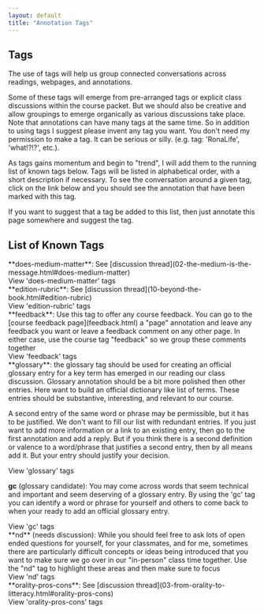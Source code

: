 ```yaml
---
layout: default
title: "Annotation Tags"
---
```


## Tags

The use of tags will help us group connected conversations across readings, webpages, and annotations. 

Some of these tags will emerge from pre-arranged tags or explicit class discussions within the course packet. But we should also be creative and allow groupings to emerge organically as various discussions take place. Note that annotations can have many tags at the same time. So in addition to using tags I suggest please invent any tag you want. You don't need my permission to make a tag. It can be serious or silly. (e.g. tag: 'RonaLife', 'what!?!?', etc.). 

As tags gains momentum and begin to "trend", I will add them to the running list of known tags below. Tags will be listed in alphabetical order, with a short description if necessary. To see the conversation around a given tag, click on the link below and you should see the annotation that have been marked with this tag.

If you want to suggest that a tag be added to this list, then just annotate this page somewhere and suggest the tag.

## List of Known Tags

<div id="does-medium-matter" markdown="1">
**does-medium-matter**: See [discussion thread](02-the-medium-is-the-message.html#does-medium-matter) 

  <div>
    <a class="view-annotations" data-tag='does-medium-matter'>View 'does-medium-matter' tags</a>
    <div id="result-does-medium-matter" class="result" data-open='false'>
    </div>
  </div>
</div>


<div id="edition-rubric" markdown="1">
**edition-rubric**: See [discussion thread](10-beyond-the-book.html#edition-rubric) 

  <div>
    <a class="view-annotations" data-tag='edition-rubric'>View 'edition-rubric' tags</a>
    <div id="result-edition-rubric" class="result" data-open='false'>
    </div>
  </div>
</div>

<div id="feedback" markdown="1">
**feedback**: Use this tag to offer any course feedback. You can go to the [course feedback page](feedback.html) a "page" annotation and leave any feedback you want or leave a feedback comment on any other page. In either case, use the course tag "feedback" so we group these comments together

  <div>
    <a class="view-annotations" data-tag='feedback'>View 'feedback' tags</a>
    <div id="result-feedback" class="result" data-open='false'>
    </div>
  </div>
</div>

<div id="glossary" markdown="1">
**glossary**: the glossary tag should be used for creating an official glossary entry for a key term has emerged in our reading our class discussion. Glossary annotation should be a bit more polished then other entries. Here want to build an official dictionary like list of terms. These entries should be substantive, interesting, and relevant to our course. 

A second entry of the same word or phrase may be permissible, but it has to be justified. We don't want to fill our list with redundant entries. If you just want to add more information or a link to an existing entry, then go to the first annotation and add a reply. But if you think there is a second definition or valence to a word/phrase that justifies a second entry, then by all means add it. But your entry should justify your decision.

  <div>
    <a class="view-annotations" data-tag='glossary'>View 'glossary' tags</a>
    <div id="result-glossary"  class="result" data-open='false'>
    </div>
  </div>
</div>

<div id="gc" markdown="1">

**gc** (glossary candidate): You may come across words that seem technical and important and seem deserving of a glossary entry. By using the 'gc' tag you can identify a word or phrase for yourself and others to come back to when your ready to add an official glossary entry. 

  <div>
    <a class="view-annotations" data-tag='gc'>View 'gc' tags</a>
    <div id="result-gc"  class="result" data-open='false'>
    </div>
  </div>
</div>


<div id="nd" markdown="1">
**nd** (needs discussion): While you should feel free to ask lots of open ended questions for yourself, for your classmates, and for me, sometimes there are particularly difficult concepts or ideas being introduced that you want to make sure we go over in our "in-person" class time together. Use the "nd" tag to highlight these areas and then make sure to focus 

  <div>
    <a class="view-annotations" data-tag='nd'>View 'nd' tags</a>
    <div id="result-nd"  class="result" data-open='false'>
    </div>
  </div>
</div>

<div id="orality-pros-cons" markdown="1">
**orality-pros-cons**: See [discussion thread](03-from-orality-to-litteracy.html#orality-pros-cons) 

  <div>
    <a class="view-annotations" data-tag='orality-pros-cons'>View 'orality-pros-cons' tags</a>
    <div id="result-orality-pros-cons" class="result" data-open='false'>
    </div>
  </div>
</div>





<div>

<style>
  .result{
    display: none; 
    font-size: 12px;
    background-color: #f5f6fa;
    padding: 5px;
    border-left: 5px solid #7253ed;
  }
  .result p{
    padding: 1px;
    margin: 1px;
  }
</style>

<script src="https://ajax.googleapis.com/ajax/libs/jquery/3.5.1/jquery.min.js"></script>
<!-- order of scripts is important -->
<script src="{{ '/assets/js/checkLogin.js' | absolute_url }}"></script> <!-- checkLogin fxn -->
<script src="{{ '/assets/js/displayGlossary.js' | absolute_url }}"></script> <!-- displayGlossary -->
<script type="text/javascript">
$(document).ready(() => {
  $('.view-annotations').click(function(){
    const tag = $(this).attr('data-tag');
    const openValue = $("#result-" + tag).attr('data-open');
    if (openValue === 'false'){
      const previouslyOpenedValue = $("#result-" + tag).attr('data-previouslyOpened');
      if (previouslyOpenedValue === 'true'){
        $("#result-" + tag).attr('data-open', 'true');
        $("#result-" + tag).show();
      }
      else{
        checkLogin(displayGlossary, {tag: tag});
        $("#result-" + tag).attr('data-previouslyOpened', 'true');
        $("#result-" + tag).attr('data-open', 'true');
        $("#result-" + tag).show();
      }
    }
    else
    {
      $("#result-" + tag).attr('data-open', 'false');
      $("#result-" + tag).hide();
    }
  });
});
</script>
</div>  